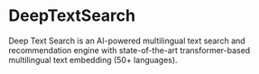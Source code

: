 # DeepTextSearch
Deep Text Search is an AI-powered multilingual text search and recommendation engine with state-of-the-art transformer-based multilingual text embedding (50+ languages).
